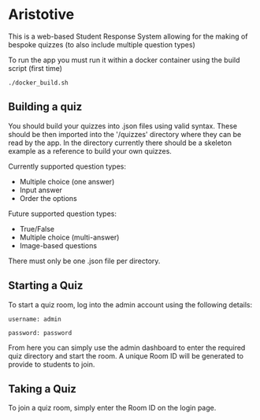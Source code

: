 # Aristotive
This is a web-based Student Response System
allowing for the making of bespoke quizzes (to also include multiple question types)

To run the app you must run it within a docker container using the build script (first time)
```
./docker_build.sh
```

## Building a quiz
You should build your quizzes into .json files using valid syntax.
These should be then imported into the '/quizzes' directory where they can be read by the app.
In the directory currently there should be a skeleton example as a reference to build your own quizzes.

Currently supported question types:
- Multiple choice (one answer)
- Input answer
- Order the options

Future supported question types:
- True/False
- Multiple choice (multi-answer)
- Image-based questions

There must only be one .json file per directory.

## Starting a Quiz
To start a quiz room, log into the admin account using the following details:

`username: admin`

`password: password`

From here you can simply use the admin dashboard to enter the required quiz directory and start the room.
A unique Room ID will be generated to provide to students to join.

## Taking a Quiz
To join a quiz room, simply enter the Room ID on the login page.
